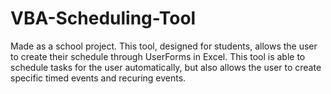 # VBA-Scheduling-Tool

Made as a school project. This tool, designed for students, allows the user to create their schedule through UserForms in Excel. This tool is able to schedule tasks for the user automatically, but also allows the user to create specific timed events and recuring events.
